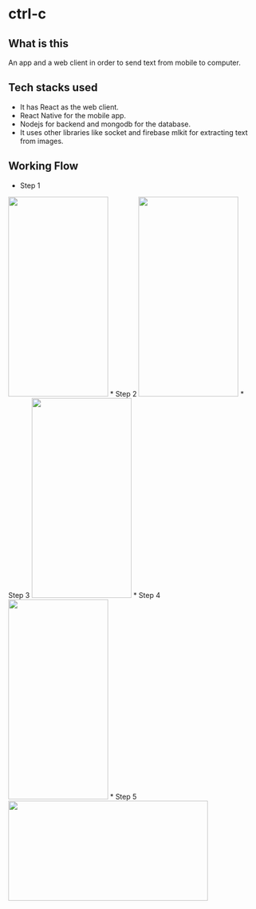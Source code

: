 # ctrl-c
## What is this
An app and a web client in order to send text from mobile to computer.
## Tech stacks used
* It has React as the web client.
* React Native for the mobile app.
* Nodejs for backend and mongodb for the database.
* It uses other libraries like socket and firebase mlkit for extracting text from images.
## Working Flow
* Step 1
<img src="https://i.imgur.com/5T3ksYM.jpg" data-canonical-src="https://i.imgur.com/5T3ksYM.jpg" width="200" height="400" />
* Step 2
<img src="https://i.imgur.com/stSgYwh.jpg" data-canonical-src="https://i.imgur.com/stSgYwh.jpg" width="200" height="400" />
* Step 3
<img src="https://i.imgur.com/LjryIKT.jpg" data-canonical-src="https://i.imgur.com/LjryIKT.jpg" width="200" height="400" />
* Step 4
<img src="https://i.imgur.com/UhQfVJP.jpg" data-canonical-src="https://i.imgur.com/UhQfVJP.jpg" width="200" height="400" />
* Step 5
<img src="https://i.imgur.com/EEr7W6X.png" data-canonical-src="https://i.imgur.com/EEr7W6X.png" width="400" height="200" />
